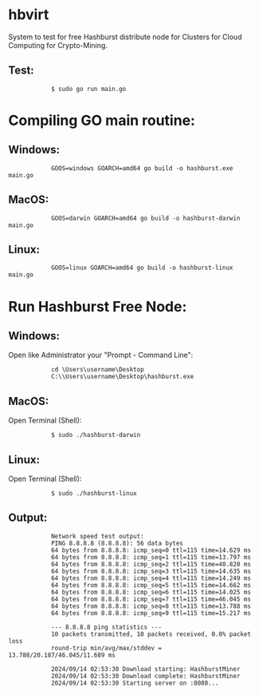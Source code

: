 # hbvirt
System to test for free Hashburst distribute node for Clusters for Cloud Computing for Crypto-Mining.

## Test:

                $ sudo go run main.go

# Compiling GO main routine:

## Windows:
                GOOS=windows GOARCH=amd64 go build -o hashburst.exe main.go
## MacOS:
                GOOS=darwin GOARCH=amd64 go build -o hashburst-darwin main.go
## Linux:
                GOOS=linux GOARCH=amd64 go build -o hashburst-linux main.go

# Run Hashburst Free Node:

## Windows:
Open like Administrator your "Prompt - Command Line":

                cd \Users\username\Desktop
                C:\\Users\username\Desktop\hashburst.exe

## MacOS:
Open Terminal (Shell):

                $ sudo ./hashburst-darwin

## Linux:
Open Terminal (Shell):

                $ sudo ./hashburst-linux

## Output:
                Network speed test output:
                PING 8.8.8.8 (8.8.8.8): 56 data bytes
                64 bytes from 8.8.8.8: icmp_seq=0 ttl=115 time=14.629 ms
                64 bytes from 8.8.8.8: icmp_seq=1 ttl=115 time=13.797 ms
                64 bytes from 8.8.8.8: icmp_seq=2 ttl=115 time=40.820 ms
                64 bytes from 8.8.8.8: icmp_seq=3 ttl=115 time=14.635 ms
                64 bytes from 8.8.8.8: icmp_seq=4 ttl=115 time=14.249 ms
                64 bytes from 8.8.8.8: icmp_seq=5 ttl=115 time=14.662 ms
                64 bytes from 8.8.8.8: icmp_seq=6 ttl=115 time=14.025 ms
                64 bytes from 8.8.8.8: icmp_seq=7 ttl=115 time=46.045 ms
                64 bytes from 8.8.8.8: icmp_seq=8 ttl=115 time=13.788 ms
                64 bytes from 8.8.8.8: icmp_seq=9 ttl=115 time=15.217 ms
                
                --- 8.8.8.8 ping statistics ---
                10 packets transmitted, 10 packets received, 0.0% packet loss
                round-trip min/avg/max/stddev = 13.788/20.187/46.045/11.689 ms
                
                2024/09/14 02:53:30 Download starting: HashburstMiner
                2024/09/14 02:53:30 Download complete: HashburstMiner
                2024/09/14 02:53:30 Starting server on :8080...
